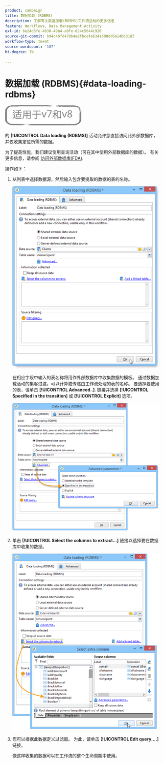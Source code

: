 ```yaml
---
product: campaign
title: 数据加载 (RDBMS)
description: 了解有关数据加载(RDBMS)工作流活动的更多信息
feature: Workflows, Data Management Activity
exl-id: 6e24d5fe-4830-49b4-a0fe-624c5644c920
source-git-commit: b94c4bfd478b4a8fbcefe6341608dd6a14bb31d3
workflow-type: tm+mt
source-wordcount: '187'
ht-degree: 3%

---
```


# 数据加载 (RDBMS){#data-loading-rdbms}

![](../../assets/common.svg)

的 **[!UICONTROL Data loading (RDBMS)]** 活动允许您直接访问此外部数据库，并仅收集定位所需的数据。

为了提高性能，我们建议使用查询活动（可在其中使用外部数据库的数据）。 有关更多信息，请参阅 [访问外部数据库(FDA)](accessing-an-external-database--fda-.md).

操作如下：

1. 从列表中选择数据源，然后输入包含要提取的数据的表的名称。

   ![](assets/s_advuser_wf_sgbd_sample_1.png)

   在相应字段中输入的表名称将用作外部数据库中收集数据的模板。 通过数据加载活动的集客过渡，可以计算或传递由工作流处理的表的名称。 要选择要使用的表，请单击 **[!UICONTROL Advanced..]**. 链接并选择 **[!UICONTROL Specified in the transition]** 或 **[!UICONTROL Explicit]** 选项。

   ![](assets/s_advuser_wf_sgbd_sample_5.png)

1. 单击 **[!UICONTROL Select the columns to extract...]** 链接以选择要在数据库中收集的数据。

   ![](assets/s_advuser_wf_sgbd_sample_2.png)

1. 您可以根据此数据定义过滤器。 为此，请单击 **[!UICONTROL Edit query....]** 链接。

   像这样收集的数据可以在工作流的整个生命周期中使用。
